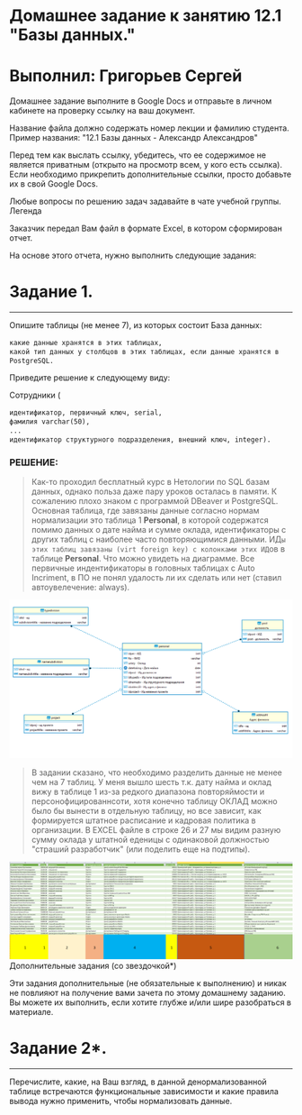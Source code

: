 # Домашнее задание к занятию 12.1 "Базы данных."

# Выполнил: Григорьев Сергей

Домашнее задание выполните в Google Docs и отправьте в личном кабинете на проверку ссылку на ваш документ.

Название файла должно содержать номер лекции и фамилию студента. Пример названия: "12.1 Базы данных - Александр Александров"

Перед тем как выслать ссылку, убедитесь, что ее содержимое не является приватным (открыто на просмотр всем, у кого есть ссылка). Если необходимо прикрепить дополнительные ссылки, просто добавьте их в свой Google Docs.

Любые вопросы по решению задач задавайте в чате учебной группы.
Легенда

Заказчик передал Вам файл в формате Excel, в котором сформирован отчет.

На основе этого отчета, нужно выполнить следующие задания:
# Задание 1.
***

Опишите таблицы (не менее 7), из которых состоит База данных:

    какие данные хранятся в этих таблицах,
    какой тип данных у столбцов в этих таблицах, если данные хранятся в PostgreSQL.

Приведите решение к следующему виду:

Сотрудники (

    идентификатор, первичный ключ, serial,
    фамилия varchar(50),
    ...
    идентификатор структурного подразделения, внешний ключ, integer).

### РЕШЕНИЕ:

> Как-то  проходил бесплатный курс в Нетологии по SQL базам данных, однако польза даже пару уроков осталась в памяти. К сожалению плохо знаком с программой DBeaver и PostgreSQL. Основная таблица, где завязаны данные согласно нормам нормализации это таблица 1 **Personal**, в которой содержатся помимо данных о дате найма и сумме оклада, идентификаторы с других таблиц с наиболее часто повторяющимися данными. ИД`ы этих таблиц завязаны (virt foreign key) с колонками этих ИД`ов в таблице **Personal**. Что можно увидеть на диаграмме. 
> Все первичные индентификаторы в головных таблицах с Auto Incriment, в ПО не понял удалость ли их сделать или нет (ставил автоувелечение: always). 

![Alt text](https://github.com/greeksergius/homework/blob/main/12-1%20BD/2022-10-06_14-15-56.png)

> В задании сказано, что необходимо разделить данные не менее чем на 7 таблиц. У меня вышло шесть т.к. дату найма и оклад вижу в таблице 1 из-за редкого диапазона повторяймости и персонофицированнсоти, хотя конечно таблицу ОКЛАД можно было бы вынести в отдельную таблицу, но все зависит, как формируется штатное расписание и кадровая политика в организации. В EXCEL файле в строке 26 и 27 мы видим разную сумму оклада у штатной еденицы  с одинаковой должностью "страший разработчик" (или поделить еще на подтипы). 

![Alt text](https://github.com/greeksergius/homework/blob/main/12-1%20BD/2022-10-06_14-35-07.png)
Дополнительные задания (со звездочкой*)


Эти задания дополнительные (не обязательные к выполнению) и никак не повлияют на получение вами зачета по этому домашнему заданию. Вы можете их выполнить, если хотите глубже и/или шире разобраться в материале.

# Задание 2*.
***
Перечислите, какие, на Ваш взгляд, в данной денормализованной таблице встречаются функциональные зависимости и какие правила вывода нужно применить, чтобы нормализовать данные.
